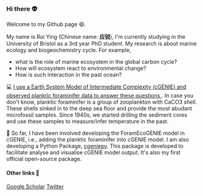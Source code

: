 ### Hi there :alien:

<!--
**ruiying-ocean/ruiying-ocean** is a ✨ _special_ ✨ repository because its `README.md` (this file) appears on your GitHub profile.
-->

Welcome to my Github page 😄. 

My name is Rui Ying (Chinese name: **应锐**), I'm currently studying in the University of Bristol as a 3rd year PhD student. My research is about marine ecology and biogeochemistry cycle. For example,

- what is the role of marine ecosystem in the global carbon cycle? 
- How will ecosystem react to environmental change?
- How is such interaction in the past ocean?

:computer:  <ins>I use a Earth System Model of Intermediate Complexity ([cGENIE](https://github.com/derpycode/cgenie.muffin)) and observed planktic foraminifer data to answer these questions  </ins>. In case you don't know, planktic foraminifer is a group of zooplankton with CaCO3 shell. These shells sinked in to the deep sea floor and provide the most abudant microfossil samples. Since 1940s, we started drilling the sediment cores and use these samples to measure/infer temperature in the past.

:star2: So far, I have been involved developing the ForamEcoGENIE model in cGENIE, i.e., adding the planktic foraminifer into cGENIE model. I am also developing a Python Package, [cgeniepy](https://github.com/ruiying-ocean/cgeniepy). This package is developed to facilitate analyse and visualise cGENIE model output. It's also my first official open-source package.

#### Other links :link:
[Google Scholar](https://scholar.google.com/citations?user=1QNR-nEAAAAJ&hl=en)
[Twitter](https://twitter.com/YingRui17)
